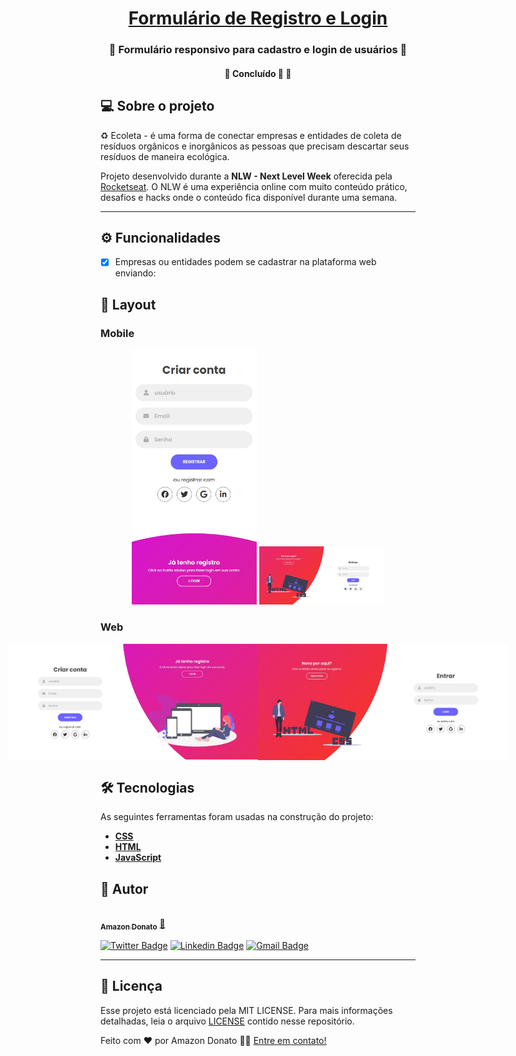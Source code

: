<h1 align="center">
     <a href="#"> Formulário de Registro e Login </a>
</h1>

<h3 align="center">
    🌱 Formulário responsivo para cadastro e login de usuários 💚
</h3>

<h4 align="center">
	🚧   Concluído 🚀 🚧
</h4>

## 💻 Sobre o projeto

♻️ Ecoleta - é uma forma de conectar empresas e entidades de coleta de resíduos orgânicos e inorgânicos as pessoas que precisam descartar seus resíduos de maneira ecológica.


Projeto desenvolvido durante a **NLW - Next Level Week** oferecida pela [Rocketseat](https://blog.rocketseat.com.br/primeira-next-level-week/).
O NLW é uma experiência online com muito conteúdo prático, desafios e hacks onde o conteúdo fica disponível durante uma semana.

---

## ⚙️ Funcionalidades

- [x] Empresas ou entidades podem se cadastrar na plataforma web enviando:

## 🎨 Layout

### Mobile

<p align="center">
  <img alt="FormLoginRegister" title="#FormLoginRegister" src="./img/ss/register-mobile.jpg" width="200px">

  <img alt="FormLoginRegister" title="#FormLoginRegister" src="./img/ss/login-desktop.jpg" width="200px">
</p>

### Web

<p align="center" style="display: flex; align-items: flex-start; justify-content: center;">
  <img alt="FormLoginRegister" title="#FormLoginRegister" src="./img/ss/register-desktop.jpg" width="400px">

  <img alt="FormLoginRegister" title="#FormLoginRegister" src="./img/ss/login-desktop.jpg" width="400px">
</p>

## 🛠 Tecnologias

As seguintes ferramentas foram usadas na construção do projeto:

-   **[CSS](https://developer.mozilla.org/pt-BR/docs/Web/CSS)**
-   **[HTML](https://developer.mozilla.org/pt-BR/docs/Web/HTML)**
-   **[JavaScript](https://developer.mozilla.org/pt-BR/docs/Web/JavaScript)**

## 🦸 Autor

<a href="https://www.linkedin.com/in/ajdonato/">
 <img style="border-radius: 50%;" src="https://avatars3.githubusercontent.com/u/380327?s=460&u=61b426b901b8fe02e12019b1fdb67bf0072d4f00&v=4" width="100px;" alt=""/>
 <br />
 <sub><b>Amazon Donato</b></sub></a> <a href="https://www.linkedin.com/in/ajdonato/" title="Linkedin">🚀</a>
 <br />

[![Twitter Badge](https://img.shields.io/badge/-@tgmarinho-1ca0f1?style=flat-square&labelColor=1ca0f1&logo=twitter&logoColor=white&link=https://twitter.com/tgmarinho)](https://twitter.com/tgmarinho) [![Linkedin Badge](https://img.shields.io/badge/-Thiago-blue?style=flat-square&logo=Linkedin&logoColor=white&link=https://www.linkedin.com/in/tgmarinho/)](https://www.linkedin.com/in/tgmarinho/) 
[![Gmail Badge](https://img.shields.io/badge/-ajd.oliveira@gmail.com-c14438?style=flat-square&logo=Gmail&logoColor=white&link=mailto:ajd.oliveira@gmail.com)](mailto:ajd.oliveira@gmail.com)

---

## 📝 Licença

Esse projeto está licenciado pela MIT LICENSE. Para mais informações detalhadas, leia o arquivo [LICENSE](./LICENSE) contido nesse repositório.

Feito com ❤️ por Amazon Donato 👋🏽 [Entre em contato!](https://www.linkedin.com/in/ajdonato/)


